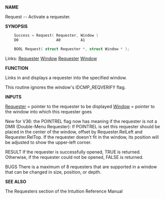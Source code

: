 
**NAME**

Request -- Activate a requester.

**SYNOPSIS**

```c
    Success = Request( Requester, Window )
    D0                 A0         A1

    BOOL Request( struct Requester *, struct Window * );

```
Links: [Requester](_00D4) [Window](_00D4) [Requester](_00D4) [Window](_00D4) 

**FUNCTION**

Links in and displays a requester into the specified window.

This routine ignores the window's IDCMP_REQVERIFY flag.

**INPUTS**

[Requester](_00D4) = pointer to the requester to be displayed
[Window](_00D4) = pointer to the window into which this requester goes

New for V36: the POINTREL flag now has meaning if the requester
is not a DMR (Double-Menu Requester):
If POINTREL is set this requester should be placed in the center
of the window, offset by Requester.RelLeft and Requester.RelTop.
If the requester doesn't fit in the window, its position will be
adjusted to show the upper-left corner.

RESULT
If the requester is successfully opened, TRUE is returned.  Otherwise,
if the requester could not be opened, FALSE is returned.

BUGS
There is a maximum of 8 requesters that are supported in
a window that can be changed in size, position, or depth.

**SEE ALSO**

The Requesters section of the Intuition Reference Manual

